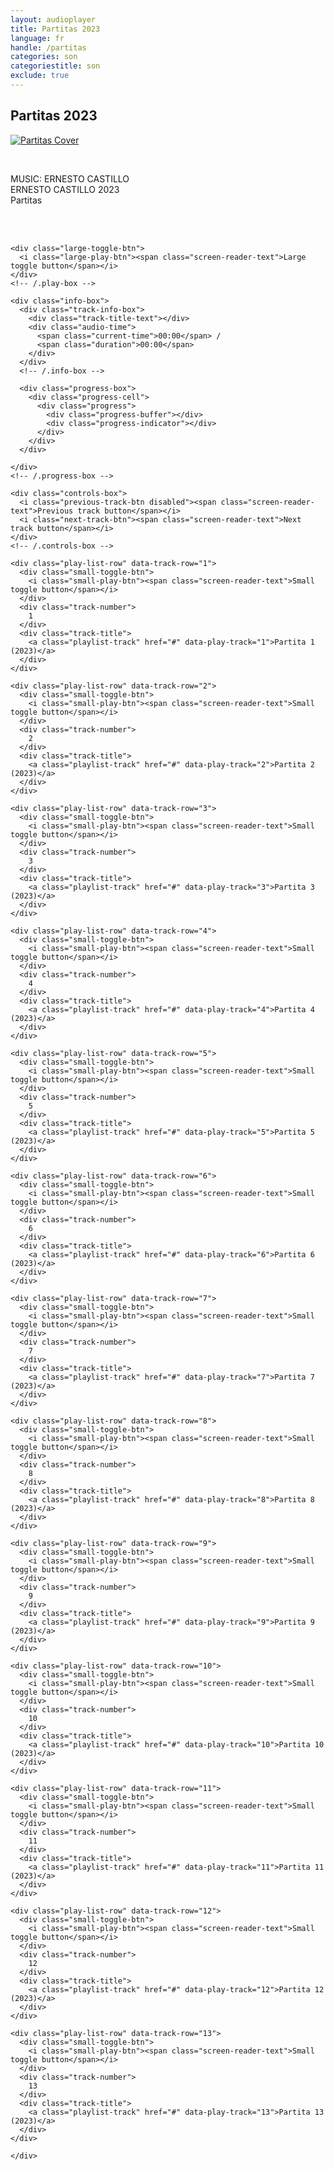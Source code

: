 ```yaml
---
layout: audioplayer
title: Partitas 2023
language: fr
handle: /partitas
categories: son
categoriestitle: son
exclude: true
---
```

## Partitas 2023 
<a href="/Partitas" title="Partitas"><a rel="lightbox" data-lightbox="example-1" href="/images/Partitas.jpg" title="Partitas Cover"><img src="/images/Partitas.jpg" alt="Partitas Cover" class="img-left"></a></a>
  
<br />  

MUSIC: ERNESTO CASTILLO  
ERNESTO CASTILLO 2023  
Partitas   
  
<br style="clear:both" />
<br style="clear:both" />

<div class="container">
  <audio id="audio" preload="none" tabindex="0">
    			<source src="https://docs.google.com/uc?export=open&id=1hZ7f3O45fOIBJhK_1ocM4ZxmOwFpUuW2" data-track-number="1" />
    			Your browser does not support HTML5 audio. 
    			<source src="https://docs.google.com/uc?export=open&id=1SpL6YKjd1x2pY9PQ_atRlh1iSmuGTIrP" data-track-number="2" />
    			Your browser does not support HTML5 audio. 
    			<source src="https://docs.google.com/uc?export=open&id=1vCV6GTwZCJETEfS4anGa5j5d4XDPEXkB" data-track-number="3" />
    			Your browser does not support HTML5 audio.
    			<source src="https://docs.google.com/uc?export=open&id=1LQN5MzME-g4YI5EdsZAAT8b5YlyyTwJj" data-track-number="4" />
    			Your browser does not support HTML5 audio.  
    			<source src="https://docs.google.com/uc?export=open&id=1hXRdVzr0BRxPre6TYfE0dF2Oq5mWIXBX" data-track-number="5" />
    			Your browser does not support HTML5 audio.      			
    			<source src="https://docs.google.com/uc?export=open&id=1NRwCQoJ338GH3dKsvnF6HuNBucTz1Uc1" data-track-number="6" />
    			Your browser does not support HTML5 audio.  
    			<source src="https://docs.google.com/uc?export=open&id=1ZM-jcJyKwM0Y3OsCqzhrdiF0pOpVh09s" data-track-number="7" />
    			Your browser does not support HTML5 audio.  
    			<source src="https://docs.google.com/uc?export=open&id=1ts9fjjrmz_tOnSZgyGCLCmeQ_u5yYJr5" data-track-number="8" />
    			Your browser does not support HTML5 audio.  
    			<source src="https://docs.google.com/uc?export=open&id=1BB-tLOYye2_DbTXfzcx0M1sumzOCNSub" data-track-number="9" />
    			Your browser does not support HTML5 audio.  
                <source src="https://docs.google.com/uc?export=open&id=1B5H7YgB32iaDFHDgnXTnexdTk9CZ4haA" data-track-number="10" />
    			Your browser does not support HTML5 audio.  
                <source src="https://docs.google.com/uc?export=open&id=1dKSxVbuSXFkBlQj0Z0G1wY03e95Qso3V" data-track-number="10" />
    			Your browser does not support HTML5 audio.  
                <source src="https://docs.google.com/uc?export=open&id=1FrySshDN-rMrHAnnfN5nXQOKJ-_QLPSs" data-track-number="10" />
    			Your browser does not support HTML5 audio.  
                <source src="https://docs.google.com/uc?export=open&id=1koJV7XMfrNbQludaagBnGe1HGmbTcgH6" data-track-number="10" />
    			Your browser does not support HTML5 audio.   
    		</audio>

  <div class="player">

    <div class="large-toggle-btn">
      <i class="large-play-btn"><span class="screen-reader-text">Large toggle button</span></i>
    </div>
    <!-- /.play-box -->

    <div class="info-box">
      <div class="track-info-box">
        <div class="track-title-text"></div>
        <div class="audio-time">
          <span class="current-time">00:00</span> /
          <span class="duration">00:00</span>
        </div>
      </div>
      <!-- /.info-box -->

      <div class="progress-box">
        <div class="progress-cell">
          <div class="progress">
            <div class="progress-buffer"></div>
            <div class="progress-indicator"></div>
          </div>
        </div>
      </div>

    </div>
    <!-- /.progress-box -->

    <div class="controls-box">
      <i class="previous-track-btn disabled"><span class="screen-reader-text">Previous track button</span></i>
      <i class="next-track-btn"><span class="screen-reader-text">Next track button</span></i>
    </div>
    <!-- /.controls-box -->

  </div>
  <!-- /.player -->

  <div class="play-list">

    <div class="play-list-row" data-track-row="1">
      <div class="small-toggle-btn">
        <i class="small-play-btn"><span class="screen-reader-text">Small toggle button</span></i>
      </div>
      <div class="track-number">
        1
      </div>
      <div class="track-title">
        <a class="playlist-track" href="#" data-play-track="1">Partita 1 (2023)</a>
      </div>
    </div>

    <div class="play-list-row" data-track-row="2">
      <div class="small-toggle-btn">
        <i class="small-play-btn"><span class="screen-reader-text">Small toggle button</span></i>
      </div>
      <div class="track-number">
        2
      </div>
      <div class="track-title">
        <a class="playlist-track" href="#" data-play-track="2">Partita 2 (2023)</a>
      </div>
    </div>
    
    <div class="play-list-row" data-track-row="3">
      <div class="small-toggle-btn">
        <i class="small-play-btn"><span class="screen-reader-text">Small toggle button</span></i>
      </div>
      <div class="track-number">
        3
      </div>
      <div class="track-title">
        <a class="playlist-track" href="#" data-play-track="3">Partita 3 (2023)</a>
      </div>
    </div>
    
    <div class="play-list-row" data-track-row="4">
      <div class="small-toggle-btn">
        <i class="small-play-btn"><span class="screen-reader-text">Small toggle button</span></i>
      </div>
      <div class="track-number">
        4
      </div>
      <div class="track-title">
        <a class="playlist-track" href="#" data-play-track="4">Partita 4 (2023)</a>
      </div>
    </div>
  
    <div class="play-list-row" data-track-row="5">
      <div class="small-toggle-btn">
        <i class="small-play-btn"><span class="screen-reader-text">Small toggle button</span></i>
      </div>
      <div class="track-number">
        5
      </div>
      <div class="track-title">
        <a class="playlist-track" href="#" data-play-track="5">Partita 5 (2023)</a>
      </div>
    </div>
    
    <div class="play-list-row" data-track-row="6">
      <div class="small-toggle-btn">
        <i class="small-play-btn"><span class="screen-reader-text">Small toggle button</span></i>
      </div>
      <div class="track-number">
        6
      </div>
      <div class="track-title">
        <a class="playlist-track" href="#" data-play-track="6">Partita 6 (2023)</a>
      </div>
    </div>  
    
    <div class="play-list-row" data-track-row="7">
      <div class="small-toggle-btn">
        <i class="small-play-btn"><span class="screen-reader-text">Small toggle button</span></i>
      </div>
      <div class="track-number">
        7
      </div>
      <div class="track-title">
        <a class="playlist-track" href="#" data-play-track="7">Partita 7 (2023)</a>
      </div>
    </div>   
    
    <div class="play-list-row" data-track-row="8">
      <div class="small-toggle-btn">
        <i class="small-play-btn"><span class="screen-reader-text">Small toggle button</span></i>
      </div>
      <div class="track-number">
        8
      </div>
      <div class="track-title">
        <a class="playlist-track" href="#" data-play-track="8">Partita 8 (2023)</a>
      </div>
    </div>   
    
    <div class="play-list-row" data-track-row="9">
      <div class="small-toggle-btn">
        <i class="small-play-btn"><span class="screen-reader-text">Small toggle button</span></i>
      </div>
      <div class="track-number">
        9
      </div>
      <div class="track-title">
        <a class="playlist-track" href="#" data-play-track="9">Partita 9 (2023)</a>
      </div>
    </div>   
    
    <div class="play-list-row" data-track-row="10">
      <div class="small-toggle-btn">
        <i class="small-play-btn"><span class="screen-reader-text">Small toggle button</span></i>
      </div>
      <div class="track-number">
        10
      </div>
      <div class="track-title">
        <a class="playlist-track" href="#" data-play-track="10">Partita 10 (2023)</a>
      </div>
    </div>   

    <div class="play-list-row" data-track-row="11">
      <div class="small-toggle-btn">
        <i class="small-play-btn"><span class="screen-reader-text">Small toggle button</span></i>
      </div>
      <div class="track-number">
        11
      </div>
      <div class="track-title">
        <a class="playlist-track" href="#" data-play-track="11">Partita 11 (2023)</a>
      </div>
    </div>   

    <div class="play-list-row" data-track-row="12">
      <div class="small-toggle-btn">
        <i class="small-play-btn"><span class="screen-reader-text">Small toggle button</span></i>
      </div>
      <div class="track-number">
        12
      </div>
      <div class="track-title">
        <a class="playlist-track" href="#" data-play-track="12">Partita 12 (2023)</a>
      </div>
    </div>   

    <div class="play-list-row" data-track-row="13">
      <div class="small-toggle-btn">
        <i class="small-play-btn"><span class="screen-reader-text">Small toggle button</span></i>
      </div>
      <div class="track-number">
        13
      </div>
      <div class="track-title">
        <a class="playlist-track" href="#" data-play-track="13">Partita 13 (2023)</a>
      </div>
    </div>   
    
    </div>

